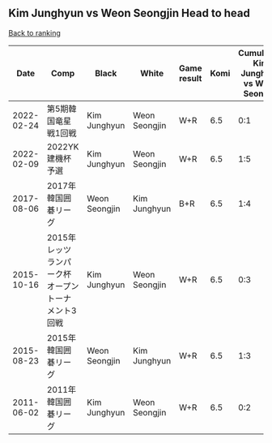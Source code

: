 ## Kim Junghyun vs Weon Seongjin Head to head

[Back to ranking](../../index.md)




| **Date** | **Comp** | **Black** | **White** | **Game result** | **Komi** | **Cumulative Kim Junghyun vs Weon Seongjin** | **Kim Junghyun streak** | **Weon Seongjin streak** | 
| --- | --- | --- | --- | --- | --- | --- | --- | --- |
| 2022-02-24 | 第5期韓国竜星戦1回戦 | Kim Junghyun | Weon Seongjin | W+R | 6.5 | 0:1 | 0 | 1 | 
| 2022-02-09 | 2022YK建機杯予選 | Kim Junghyun | Weon Seongjin | W+R | 6.5 | 1:5 | 0 | 2 | 
| 2017-08-06 | 2017年韓国囲碁リーグ | Weon Seongjin | Kim Junghyun | B+R | 6.5 | 1:4 | 0 | 1 | 
| 2015-10-16 | 2015年レッツランパーク杯オープントーナメント3回戦 | Kim Junghyun | Weon Seongjin | W+R | 6.5 | 0:3 | 0 | 3 | 
| 2015-08-23 | 2015年韓国囲碁リーグ | Weon Seongjin | Kim Junghyun | W+R | 6.5 | 1:3 | 1 | 0 | 
| 2011-06-02 | 2011年韓国囲碁リーグ | Kim Junghyun | Weon Seongjin | W+R | 6.5 | 0:2 | 0 | 2 |




